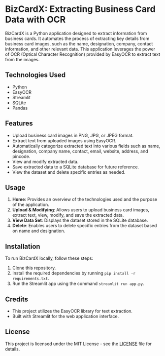 # BizCardX: Extracting Business Card Data with OCR

BizCardX is a Python application designed to extract information from business cards. It automates the process of extracting key details from business card images, such as the name, designation, company, contact information, and other relevant data. This application leverages the power of OCR (Optical Character Recognition) provided by EasyOCR to extract text from the images.

## Technologies Used

- Python
- EasyOCR
- Streamlit
- SQLite
- Pandas

## Features

- Upload business card images in PNG, JPG, or JPEG format.
- Extract text from uploaded images using EasyOCR.
- Automatically categorize extracted text into various fields such as name, designation, company name, contact, email, website, address, and pincode.
- View and modify extracted data.
- Save extracted data to a SQLite database for future reference.
- View the dataset and delete specific entries as needed.

## Usage

1. **Home**: Provides an overview of the technologies used and the purpose of the application.
2. **Upload & Modifying**: Allows users to upload business card images, extract text, view, modify, and save the extracted data.
3. **View Data Set**: Displays the dataset stored in the SQLite database.
4. **Delete**: Enables users to delete specific entries from the dataset based on name and designation.

## Installation

To run BizCardX locally, follow these steps:

1. Clone this repository.
2. Install the required dependencies by running `pip install -r requirements.txt`.
3. Run the Streamlit app using the command `streamlit run app.py`.

## Credits

- This project utilizes the EasyOCR library for text extraction.
- Built with Streamlit for the web application interface.

## License

This project is licensed under the MIT License - see the [LICENSE](LICENSE) file for details.
